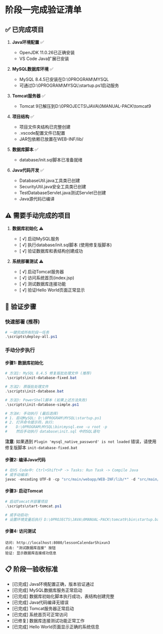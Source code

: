 # 阶段一完成验证清单

## ✅ 已完成项目

1. **Java环境配置** ✅
   - OpenJDK 11.0.26已正确安装
   - VS Code Java扩展已安装

2. **MySQL数据库环境** ✅  
   - MySQL 8.4.5已安装在D:\0PROGRAM\MYSQL
   - 可通过D:\0PROGRAM\MYSQL\startup.ps1启动服务

3. **Tomcat服务器** ✅
   - Tomcat 9已解压到D:\0PROJECTS\JAVA\0MANUAL-PACK\tomcat9

4. **项目结构** ✅
   - 项目文件夹结构已完整创建
   - .vscode配置文件已配置
   - JAR包依赖已放置在WEB-INF/lib/

5. **数据库脚本** ✅
   - database/init.sql脚本已准备就绪

6. **Java代码开发** ✅
   - DatabaseUtil.java工具类已创建
   - SecurityUtil.java安全工具类已创建
   - TestDatabaseServlet.java测试Servlet已创建
   - Java源代码已编译

## ⚠️ 需要手动完成的项目

1. **数据库初始化** ⚠️
   - [ √] 启动MySQL服务
   - [ √] 执行database/init.sql脚本 (使用修复版脚本)
   - [ √] 验证数据库和表结构创建成功

3. **系统部署测试** ⚠️
   - [ √] 启动Tomcat服务器
   - [ √] 访问系统首页(index.jsp)
   - [ √] 测试数据库连接功能
   - [ √] 验证Hello World页面正常显示

## 🔧 验证步骤

### 快速部署 (推荐)
```powershell
# 一键完成所有阶段一任务
.\scripts\deploy-all.ps1
```

### 手动分步执行

#### 步骤1: 数据库初始化
```powershell
# 方法1: MySQL 8.4.5 修复版批处理文件 (推荐)
.\scripts\init-database-fixed.bat

# 方法2: 原版批处理文件
.\scripts\init-database.bat

# 方法3: PowerShell脚本 (如果上述方法失败)
.\scripts\init-database-simple.ps1

# 方法4: 手动执行 (最后选择)
# 1. 启动MySQL: D:\0PROGRAM\MYSQL\startup.ps1
# 2. 打开命令提示符，执行: 
#    D:\0PROGRAM\MYSQL\bin\mysql.exe -u root -p
#    然后手动执行 database\init.sql 中的SQL语句
```

**注意**: 如果遇到 `Plugin 'mysql_native_password' is not loaded` 错误，请使用修复版脚本 `init-database-fixed.bat`

#### 步骤2: 编译Java代码
```powershell
# 在VS Code中: Ctrl+Shift+P -> Tasks: Run Task -> Compile Java
# 或手动编译:
javac -encoding UTF-8 -cp "src/main/webapp/WEB-INF/lib/*" -d "src/main/webapp/WEB-INF/classes" src/main/java/com/schedule/util/*.java src/main/java/com/schedule/servlet/*.java
```

#### 步骤3: 启动Tomcat
```powershell
# 启动Tomcat并部署项目
.\scripts\start-tomcat.ps1

# 或手动启动:
# 设置环境变量后执行 D:\0PROJECTS\JAVA\0MANUAL-PACK\tomcat9\bin\startup.bat
```

#### 步骤4: 访问测试
```
访问: http://localhost:8080/lessonCalendarShixun3
点击: "测试数据库连接" 按钮
验证: 显示数据库连接成功信息
```

## 📋 阶段一验收标准

- [已完成] Java环境配置正确，版本验证通过
- [已完成] MySQL数据库服务正常启动
- [已完成] 数据库初始化脚本执行成功，表结构创建完整
- [已完成] Java代码编译无错误
- [已完成] Tomcat服务器正常启动
- [已完成] 系统首页可正常访问
- [已修复] 数据库连接测试功能正常工作
- [已完成] Hello World页面显示正确的系统信息

